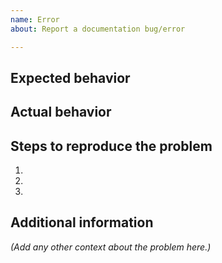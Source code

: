 ```yaml
---
name: Error
about: Report a documentation bug/error

---
```



## Expected behavior


## Actual behavior


## Steps to reproduce the problem

1.
1.
1.


## Additional information
*(Add any other context about the problem here.)*

